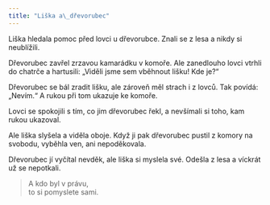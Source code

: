 ```yaml
---
title: "Liška a\_dřevorubec"
---
```


  

Liška hledala pomoc před lovci u dřevorubce. Znali se z lesa a nikdy si neublížili.

Dřevorubec zavřel zrzavou kamarádku v komoře. Ale zanedlouho lovci vtrhli do chatrče a hartusili: „Viděli jsme sem vběhnout lišku! Kde je?“

Dřevorubec se bál zradit lišku, ale zároveň měl strach i z lovců. Tak povídá: „Nevím.“ A rukou při tom ukazuje ke komoře.

Lovci se spokojili s tím, co jim dřevorubec řekl, a nevšímali si toho, kam rukou ukazoval.

Ale liška slyšela a viděla oboje. Když ji pak dřevorubec pustil z komory na svobodu, vyběhla ven, ani nepoděkovala.

Dřevorubec jí vyčítal nevděk, ale liška si myslela své. Odešla z lesa a víckrát už se nepotkali.

> A kdo byl v právu,  
> to si pomyslete sami.
